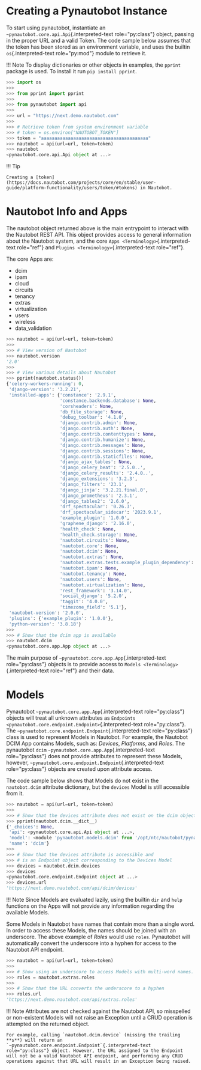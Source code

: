 # Creating a Pynautobot Instance

To start using pynautobot, instantiate an
`~pynautobot.core.api.Api`{.interpreted-text role="py:class"} object,
passing in the proper URL and a valid Token. The code sample below
assumes that the token has been stored as an environment variable, and
uses the builtin `os`{.interpreted-text role="py:mod"} module to
retrieve it.

!!! Note
    To display dictionaries or other objects in examples, the `pprint` package is used. To install it run `pip install pprint`.


``` python
>>> import os
>>>
>>> from pprint import pprint
>>>
>>> from pynautobot import api
>>>
>>> url = "https://next.demo.nautobot.com"
>>>
>>> # Retrieve token from system environment variable
>>> # token = os.environ["NAUTOBOT_TOKEN"]
>>> token = "aaaaaaaaaaaaaaaaaaaaaaaaaaaaaaaaaaaaaaaa"
>>> nautobot = api(url=url, token=token)
>>> nautobot
<pynautobot.core.api.Api object at ...>
```

!!! Tip

    Creating a [token](https://docs.nautobot.com/projects/core/en/stable/user-guide/platform-functionality/users/token/#tokens) in Nautobot.

# Nautobot Info and Apps

The nautobot object returned above is the main entrypoint to interact
with the Nautobot REST API. This object provides access to general
information about the Nautobot system, and the core
`Apps <Terminology>`{.interpreted-text role="ref"} and
`Plugins <Terminology>`{.interpreted-text role="ref"}.

The core Apps are:

-   dcim
-   ipam
-   cloud
-   circuits
-   tenancy
-   extras
-   virtualization
-   users
-   wireless
-   data_validation
``` python
>>> nautobot = api(url=url, token=token)
>>>
>>> # View version of Nautobot
>>> nautobot.version
'2.0'
>>>
>>> # View various details about Nautobot
>>> pprint(nautobot.status())
{'celery-workers-running': 0,
 'django-version': '3.2.21',
 'installed-apps': {'constance': '2.9.1',
                    'constance.backends.database': None,
                    'corsheaders': None,
                    'db_file_storage': None,
                    'debug_toolbar': '4.1.0',
                    'django.contrib.admin': None,
                    'django.contrib.auth': None,
                    'django.contrib.contenttypes': None,
                    'django.contrib.humanize': None,
                    'django.contrib.messages': None,
                    'django.contrib.sessions': None,
                    'django.contrib.staticfiles': None,
                    'django_ajax_tables': None,
                    'django_celery_beat': '2.5.0..',
                    'django_celery_results': '2.4.0..',
                    'django_extensions': '3.2.3',
                    'django_filters': '23.1',
                    'django_jinja': '3.2.21.final.0',
                    'django_prometheus': '2.3.1',
                    'django_tables2': '2.6.0',
                    'drf_spectacular': '0.26.3',
                    'drf_spectacular_sidecar': '2023.9.1',
                    'example_plugin': '1.0.0',
                    'graphene_django': '2.16.0',
                    'health_check': None,
                    'health_check.storage': None,
                    'nautobot.circuits': None,
                    'nautobot.core': None,
                    'nautobot.dcim': None,
                    'nautobot.extras': None,
                    'nautobot.extras.tests.example_plugin_dependency': None,
                    'nautobot.ipam': None,
                    'nautobot.tenancy': None,
                    'nautobot.users': None,
                    'nautobot.virtualization': None,
                    'rest_framework': '3.14.0',
                    'social_django': '5.2.0',
                    'taggit': '4.0.0',
                    'timezone_field': '5.1'},
 'nautobot-version': '2.0.0',
 'plugins': {'example_plugin': '1.0.0'},
 'python-version': '3.8.18'}
>>> 
>>> # Show that the dcim app is available
>>> nautobot.dcim
<pynautobot.core.app.App object at ...>
```

The main purpose of `~pynautobot.core.app.App`{.interpreted-text
role="py:class"} objects is to provide access to
`Models <Terminology>`{.interpreted-text role="ref"} and their data.

# Models

Pynautobot `~pynautobot.core.app.App`{.interpreted-text role="py:class"}
objects will treat all unknown attributes as
`Endpoints <pynautobot.core.endpoint.Endpoint>`{.interpreted-text
role="py:class"}. The
`~pynautobot.core.endpoint.Endpoint`{.interpreted-text role="py:class"}
class is used to represent Models in Nautobot. For example, the Nautobot
DCIM App contains Models, such as: *Devices*, *Platforms*, and *Roles*.
The pynautobot `dcim` `~pynautobot.core.app.App`{.interpreted-text
role="py:class"} does not provide attributes to represent these Models,
however, `~pynautobot.core.endpoint.Endpoint`{.interpreted-text
role="py:class"} objects are created upon attribute access.

The code sample below shows that Models do not exist in the
`nautobot.dcim` attribute dictionary, but the `devices` Model is still
accessible from it.

``` python
>>> nautobot = api(url=url, token=token)
>>>
>>> # Show that the devices attribute does not exist on the dcim object
>>> pprint(nautobot.dcim.__dict__)
{'_choices': None,
 'api': <pynautobot.core.api.Api object at ...>,
 'model': <module 'pynautobot.models.dcim' from '/opt/ntc/nautobot/pynautobot/pynautobot/models/dcim.py'>,
 'name': 'dcim'}
>>> 
>>> # Show that the devices attribute is accessible and
>>> # is an Endpoint object corresponding to the Devices Model
>>> devices = nautobot.dcim.devices
>>> devices
<pynautobot.core.endpoint.Endpoint object at ...>
>>> devices.url
'https://next.demo.nautobot.com/api/dcim/devices'
```

!!! Note
    Since Models are evaluated lazily, using the builtin `dir` and `help` functions on the Apps will not provide any information regarding the available Models.

Some Models in Nautobot have names that contain more than a single word.
In order to access these Models, the names should be joined with an
underscore. The above example of *Roles* would use `roles`. Pynautobot
will automatically convert the underscore into a hyphen for access to
the Nautobot API endpoint.

``` python
>>> nautobot = api(url=url, token=token)
>>>
>>> # Show using an underscore to access Models with multi-word names.
>>> roles = nautobot.extras.roles
>>>
>>> # Show that the URL converts the underscore to a hyphen
>>> roles.url
'https://next.demo.nautobot.com/api/extras.roles'
```

!!! Note
    Attributes are not checked against the Nautobot API, so misspelled or non-existent Models will not raise an Exception until a CRUD operation is attempted on the returned object.

    For example, calling `nautobot.dcim.device` (missing the trailing **s**) will return an `~pynautobot.core.endpoint.Endpoint`{.interpreted-text role="py:class"} object. However, the URL assigned to the Endpoint will not be a valid Nautobot API endpoint, and performing any CRUD operations against that URL will result in an Exception being raised.
